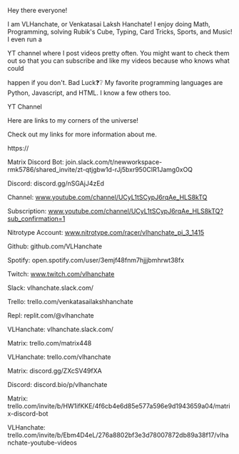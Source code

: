 Hey there everyone!

I am VLHanchate, or Venkatasai Laksh Hanchate! I enjoy doing Math, Programming, solving Rubik's Cube, Typing, Card Tricks, Sports, and Music! I even run a
     
YT channel where I post videos pretty often. You might want to check them out so that you can subscribe and like my videos because who knows what could
     
happen if you don't. Bad Luck❓❔ My favorite programming languages are Python, Javascript, and HTML. I know a few others too.
     
YT Channel
                                                                    
Here are links to my corners of the universe!
                                                                    
Check out my links for more information about me.

https://

Matrix Discord Bot: join.slack.com/t/newworkspace-rmk5786/shared_invite/zt-qtjgbw1d-rJj5bxr950CIR1Jamg0xOQ

Discord: discord.gg/nSGAjJ4zEd

Channel: www.youtube.com/channel/UCyL1tSCypJ6rqAe_HLS8kTQ

Subscription: www.youtube.com/channel/UCyL1tSCypJ6rqAe_HLS8kTQ?sub_confirmation=1

Nitrotype Account: www.nitrotype.com/racer/vlhanchate_pi_3_1415

Github: github.com/VLHanchate

Spotify: open.spotify.com/user/3emjf48fnm7hjjjbmhrwt38fx

Twitch: www.twitch.com/vlhanchate

Slack: vlhanchate.slack.com/

Trello: trello.com/venkatasailakshhanchate

Repl: replit.com/@vlhanchate

VLHanchate: vlhanchate.slack.com/

Matrix: trello.com/matrix448

VLHanchate: trello.com/vlhanchate

Matrix: discord.gg/ZXcSV49fXA

Discord: discord.bio/p/vlhanchate

Matrix: trello.com/invite/b/HW1ifKKE/4f6cb4e6d85e577a596e9d1943659a04/matrix-discord-bot

VLHanchate: trello.com/invite/b/Ebm4D4eL/276a8802bf3e3d78007872db89a38f17/vlhanchate-youtube-videos
